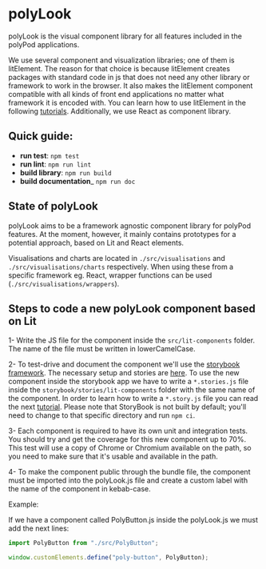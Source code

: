 # polyLook

polyLook is the visual component library for all features included in the
polyPod applications.

We use several component and visualization libraries; one of them is
litElement. The reason for that choice is because litElement creates packages
with standard code in js that does not need any other library or framework to
work in the browser. It also makes the litElement component compatible with all
kinds of front end applications no matter what framework it is encoded with. You
can learn how to use litElement in the following
[tutorials](https://lit.dev/docs/). Additionally, we use React as component
library.

## Quick guide:

- **run test**: `npm test`
- **run lint**: `npm run lint`
- **build library**: `npm run build`
- **build documentation**_ `npm run doc`

## State of polyLook

polyLook aims to be a framework agnostic component library for polyPod
features. At the moment, however, it mainly contains prototypes for a potential
approach, based on Lit and React elements.

Visualisations and charts are located in `./src/visualisations` and
`./src/visualisations/charts` respectively. When using these from a specific
framework eg. React, wrapper functions can be used
(`./src/visualisations/wrappers`).

## Steps to code a new polyLook component based on Lit

1- Write the JS file for the component inside the `src/lit-components`
folder. The name of the file must be written in lowerCamelCase.

2- To test-drive and document the component we'll use the [storybook
framework](https://storybook.js.org/). The necessary setup and stories are
[here](./storybook/). To use the new component inside the storybook app we have
to write a `*.stories.js` file inside the `storybook/stories/lit-components` folder with
the same name of the component. In order to learn how to write a `*.story.js`
file you can read the next
[tutorial](https://storybook.js.org/docs/web-components/writing-stories/introduction). Please
note that StoryBook is not built by default; you'll need to change to that
specific directory and run `npm ci`.

3- Each component is required to have its own unit and integration tests. You
should try and get the coverage for this new component up to 70%. This test will
use a copy of Chrome or Chromium available on the path, so you need to make sure
that it's usable and available in the path.

4- To make the component public through the bundle file, the component must be
imported into the polyLook.js file and create a custom label with the name of
the component in kebab-case.

Example:

If we have a component called PolyButton.js inside the polyLook.js we must add the next lines:

```javascript
import PolyButton from "./src/PolyButton";

window.customElements.define("poly-button", PolyButton);
```
